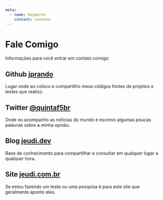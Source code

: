 ```yaml
---
meta:
  - name: keywords
    content: contato
---
```


# Fale Comigo

Informações para você entrar em contato comigo:

## Github [jprando](https://github.com/jprando)

Lugar onde eu coloco e compartilho meus códigos fontes de projetos e testes que realizo.

## Twitter [@quintaf5br](https://twitter.com/quintaf5br)

Onde eu acompanho as nóticias do mundo e escrevo algumas poucas palavras sobre a minha opnião.

## Blog [jeudi.dev](https://jeudi.dev)

Base de conhecimento para compartilhar e consultar em qualquer lugar a qualquer hora.

## Site [jeudi.com.br](https://jeudi.com.br)

Se estou fazendo um teste ou uma pesquisa é para este site que geralmente aponto eles.
